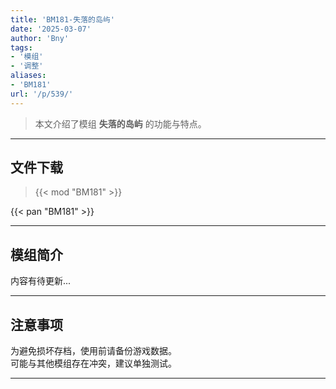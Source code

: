 ```yaml
---
title: 'BM181-失落的岛屿'
date: '2025-03-07'
author: 'Bny'
tags:
- '模组'
- '调整'
aliases:
- 'BM181'
url: '/p/539/'
---
```


> 本文介绍了模组 **失落的岛屿** 的功能与特点。

---

## 文件下载  

> {{< mod "BM181" >}}  

{{< pan "BM181" >}}  

---

## 模组简介

>  
内容有待更新...  

---

## 注意事项

>  
为避免损坏存档，使用前请备份游戏数据。  
可能与其他模组存在冲突，建议单独测试。  

---

